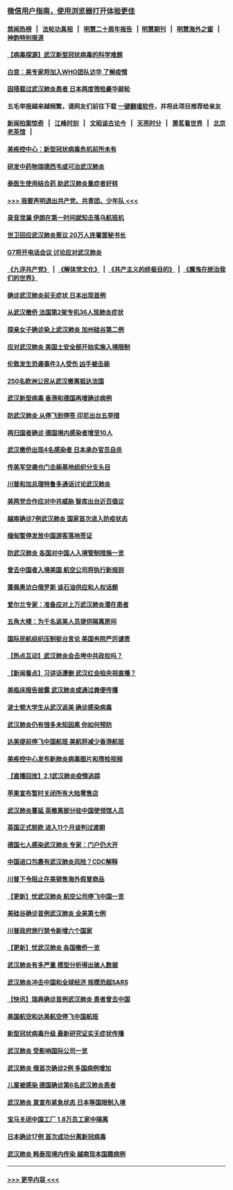 ### [微信用户指南，使用浏览器打开体验更佳](https://github.com/gfw-breaker/banned-news1/blob/master/indexes/wechat-guide.md?t=0)
#### [禁闻热榜](热点新闻.md?t=0)  &nbsp;&nbsp;|&nbsp;&nbsp; [法轮功真相](https://github.com/gfw-breaker/truth/blob/master/README.md?t=0) &nbsp;&nbsp;|&nbsp;&nbsp; [明慧二十周年报告](https://github.com/gfw-breaker/mh-reports/blob/master/README.md?t=0) &nbsp;&nbsp;|&nbsp;&nbsp;[明慧期刊](https://github.com/gfw-breaker/mh-qikan) &nbsp;&nbsp;|&nbsp;&nbsp; [明慧海外之窗](https://github.com/gfw-breaker/mh-news/blob/master/README.md?t=0) &nbsp;&nbsp;|&nbsp;&nbsp; [神韵特别报道](https://github.com/gfw-breaker/mh-news/blob/master/shenyun.md?t=0)
#### [【病毒探源】武汉新型冠状病毒的科学难题](../pages/nsc418/n11842176.md?t=02041211) 
#### [白宫：美专家将加入WHO团队访华 了解疫情](../pages/nsc418/n11842198.md?t=02041211) 
#### [因搭载过武汉肺炎患者 日本两度筛检豪华邮轮](../pages/nsc418/n11842447.md?t=02041211) 
#### 五毛举报越来越频繁，请网友们前往下载 [一键翻墙软件](https://github.com/gfw-breaker/ssr-accounts)，并将此项目推荐给亲友
#### [新闻拍案惊奇](https://github.com/gfw-breaker/banned-news1/blob/master/pages/link4.md) &nbsp;&nbsp;|&nbsp;&nbsp; [江峰时刻](https://github.com/gfw-breaker/banned-news1/blob/master/pages/link4.md) &nbsp;&nbsp;|&nbsp;&nbsp; [文昭谈古论今](https://github.com/gfw-breaker/banned-news1/blob/master/pages/link4.md) &nbsp;&nbsp;|&nbsp;&nbsp; [天亮时分](https://github.com/gfw-breaker/banned-news1/blob/master/pages/link4.md) &nbsp;&nbsp;|&nbsp;&nbsp; [萧茗看世界](https://github.com/gfw-breaker/banned-news1/blob/master/pages/link4.md) &nbsp;&nbsp;|&nbsp;&nbsp; [北京老茶馆](https://github.com/gfw-breaker/banned-news1/blob/master/pages/link4.md) &nbsp;&nbsp;|&nbsp;&nbsp; 
#### [美疾控中心：新型冠状病毒危机前所未有](../pages/nsc418/n11842406.md?t=02041211) 
#### [研发中药物瑞德西韦或可治武汉肺炎](../pages/nsc418/n11842100.md?t=02041211) 
#### [泰医生使用结合药 助武汉肺炎重症者好转](../pages/nsc418/n11842096.md?t=02041211) 
#### [>>> 我要声明退出共产党、共青团、少年队 <<<](https://github.com/begood0513/goodnews/blob/master/quit/letter.md) 
#### [录音泄漏 伊朗在第一时间就知击落乌航班机](../pages/nsc418/n11842002.md?t=02041211) 
#### [世卫回应武汉肺炎惹议 20万人连署罢秘书长](../pages/nsc418/n11841664.md?t=02041211) 
#### [G7将开电话会议 讨论应对武汉肺炎](../pages/nsc418/n11841658.md?t=02041211) 
#### [《九评共产党》](https://github.com/begood0513/9ping.md/blob/master/README.md) &nbsp;|&nbsp; [《解体党文化》](../../../../jtdwh.md/blob/master/README.md)  &nbsp;|&nbsp; [《共产主义的终极目的》](../../../../gczydzjmd.md/blob/master/README.md) &nbsp;|&nbsp; [《魔鬼在统治我们的世界》](../../../../mgztzwmdsj.md/blob/master/README.md) 
#### [确诊武汉肺炎前无症状 日本出现首例](../pages/nsc418/n11841567.md?t=02041211) 
#### [从武汉撤侨 法国第2架专机36人现肺炎症状](../pages/nsc418/n11841382.md?t=02041211) 
#### [探亲女子确诊染上武汉肺炎 加州硅谷第二例](../pages/nsc418/n11839784.md?t=02041211) 
#### [应对武汉肺炎 美国土安全部开始实施入境限制](../pages/nsc418/n11839729.md?t=02041211) 
#### [伦敦发生恐袭事件3人受伤 凶手被击毙](../pages/nsc418/n11839442.md?t=02041211) 
#### [250名欧洲公民从武汉撤离抵达法国](../pages/nsc418/n11839438.md?t=02041211) 
#### [武汉新型病毒 香港和德国再增确诊病例](../pages/nsc418/n11839381.md?t=02041211) 
#### [防武汉肺炎 从停飞到停签 印尼出台五举措](../pages/nsc418/n11839282.md?t=02041211) 
#### [两归国者确诊 德国境内感染者增至10人](../pages/nsc418/n11839164.md?t=02041211) 
#### [武汉撤侨出现4名感染者 日本承办官员自杀](../pages/nsc418/n11839044.md?t=02041211) 
#### [传美军空袭也门击毙基地组织分支头目](../pages/nsc418/n11839210.md?t=02041211) 
#### [川普和加总理特鲁多通话讨论武汉肺炎](../pages/nsc418/n11839128.md?t=02041211) 
#### [美两党合作应对中共威胁 智库出台近百倡议](../pages/nsc418/n11838437.md?t=02041211) 
#### [越南确诊7例武汉肺炎 国家首次进入防疫状态](../pages/nsc418/n11838860.md?t=02041211) 
#### [缅甸暂停发放中国游客落地签证](../pages/nsc418/n11838730.md?t=02041211) 
#### [防武汉肺炎 各国对中国人入境管制措施一览](../pages/nsc418/n11838726.md?t=02041211) 
#### [曾去中国者入境美国 航空公司将执行新规则](../pages/nsc418/n11838375.md?t=02041211) 
#### [蓬佩奥访白俄罗斯 谈石油供应和人权话题](../pages/nsc418/n11838242.md?t=02041211) 
#### [爱尔兰专家：准备应对上万武汉肺炎潜在患者](../pages/nsc418/n11837978.md?t=02041211) 
#### [五角大楼：为千名返美人员提供隔离房间](../pages/nsc418/n11837831.md?t=02041211) 
#### [国际民航组织压制挺台言论 美国务院严厉谴责](../pages/nsc418/n11837791.md?t=02041211) 
#### [【热点互动】武汉肺炎会击垮中共政权吗？](../pages/nsc418/n11837779.md?t=02041211) 
#### [【新闻看点】习讲话遭删 武汉红会掐央视直播？](../pages/nsc418/n11837573.md?t=02041211) 
#### [美临床报告披露 武汉肺炎或通过粪便传播](../pages/nsc418/n11837626.md?t=02041211) 
#### [波士顿大学生从武汉返美 确诊感染病毒](../pages/nsc418/n11837580.md?t=02041211) 
#### [武汉肺炎仍有很多未知因素 你如何预防](../pages/nsc418/n11837666.md?t=02041211) 
#### [达美提前停飞中国航班 美航将减少香港航班](../pages/nsc418/n11837649.md?t=02041211) 
#### [美疾控中心发布新肺炎病毒图片和筛检视频](../pages/nsc418/n11837491.md?t=02041211) 
#### [【直播回放】2.1武汉肺炎疫情追踪](../pages/nsc418/n11837232.md?t=02041211) 
#### [苹果宣布暂时关闭所有大陆零售店](../pages/nsc418/n11837097.md?t=02041211) 
#### [武汉肺炎蔓延 英撤离部分驻中国使领馆人员](../pages/nsc418/n11837061.md?t=02041211) 
#### [英国正式脱欧 进入11个月谈判过渡期](../pages/nsc418/n11836911.md?t=02041211) 
#### [德国七人感染武汉肺炎 专家：门户仍大开](../pages/nsc418/n11836344.md?t=02041211) 
#### [中国进口包裹有武汉肺炎风险？CDC解释](../pages/nsc418/n11836321.md?t=02041211) 
#### [川普下令阻止在美销售海外假冒商品](../pages/nsc418/n11836261.md?t=02041211) 
#### [【更新】忧武汉肺炎 航空公司停飞中国一览](../pages/nsc418/n11835931.md?t=02041211) 
#### [美硅谷确诊首例武汉肺炎 全美第七例](../pages/nsc418/n11836093.md?t=02041211) 
#### [川普政府旅行禁令新增六个国家](../pages/nsc418/n11836083.md?t=02041211) 
#### [【更新】忧武汉肺炎 各国撤侨一览](../pages/nsc418/n11835673.md?t=02041211) 
#### [武汉肺炎有多严重 模型分析得出骇人数据](../pages/nsc418/n11835829.md?t=02041211) 
#### [武汉肺炎冲击中国和全球经济 规模恐超SARS](../pages/nsc418/n11835652.md?t=02041211) 
#### [【快讯】瑞典确诊首例武汉肺炎 患者曾去中国](../pages/nsc418/n11835675.md?t=02041211) 
#### [美国航空和达美航空停飞中国航班](../pages/nsc418/n11835567.md?t=02041211) 
#### [新型冠状病毒升级 最新研究证实无症状传播](../pages/nsc418/n11835589.md?t=02041211) 
#### [武汉肺炎 受影响国际公司一览](../pages/nsc418/n11835538.md?t=02041211) 
#### [武汉肺炎 俄首次确诊2例 多国病例增加](../pages/nsc418/n11835295.md?t=02041211) 
#### [儿童被感染 德国确诊第6名武汉肺炎患者](../pages/nsc418/n11835338.md?t=02041211) 
#### [武汉肺炎 意宣布紧急状态 日本等国限制入境](../pages/nsc418/n11835062.md?t=02041211) 
#### [宝马关闭中国工厂 1.8万员工家中隔离](../pages/nsc418/n11835128.md?t=02041211) 
#### [日本确诊17例 首次成功分离新冠病毒](../pages/nsc418/n11834975.md?t=02041211) 
#### [武汉肺炎 韩泰现境内传染 越南现本国籍病例](../pages/nsc418/n11834857.md?t=02041211) 

----
#### [ >>> 更早内容 <<< ](../indexes/nsc418-earlier.md)
